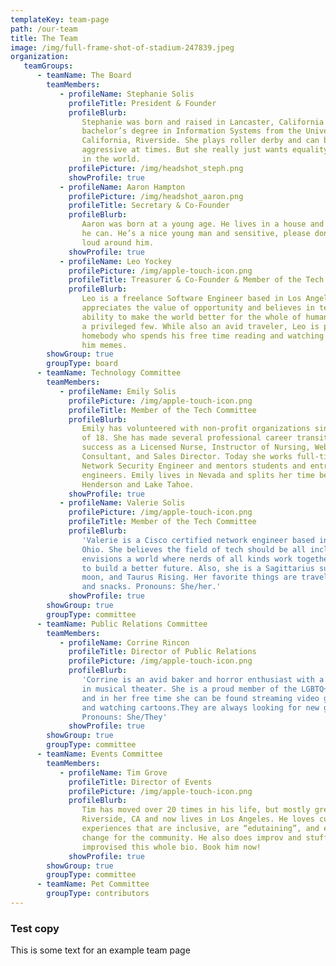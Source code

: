 ```yaml
---
templateKey: team-page
path: /our-team
title: The Team
image: /img/full-frame-shot-of-stadium-247839.jpeg
organization:
   teamGroups:
      - teamName: The Board
        teamMembers:
           - profileName: Stephanie Solis
             profileTitle: President & Founder
             profileBlurb:
                Stephanie was born and raised in Lancaster, California and has a
                bachelor’s degree in Information Systems from the University of
                California, Riverside. She plays roller derby and can be a bit
                aggressive at times. But she really just wants equality and justice
                in the world.
             profilePicture: /img/headshot_steph.png
             showProfile: true
           - profileName: Aaron Hampton
             profilePicture: /img/headshot_aaron.png
             profileTitle: Secretary & Co-Founder
             profileBlurb:
                Aaron was born at a young age. He lives in a house and works when
                he can. He’s a nice young man and sensitive, please don’t be too
                loud around him.
             showProfile: true
           - profileName: Leo Yockey
             profilePicture: /img/apple-touch-icon.png
             profileTitle: Treasurer & Co-Founder & Member of the Tech Committee
             profileBlurb:
                Leo is a freelance Software Engineer based in Los Angeles. He
                appreciates the value of opportunity and believes in technology’s
                ability to make the world better for the whole of humanity, not just
                a privileged few. While also an avid traveler, Leo is primarily a
                homebody who spends his free time reading and watching sports. Send
                him memes.
        showGroup: true
        groupType: board
      - teamName: Technology Committee
        teamMembers:
           - profileName: Emily Solis
             profilePicture: /img/apple-touch-icon.png
             profileTitle: Member of the Tech Committee
             profileBlurb:
                Emily has volunteered with non-profit organizations since the age
                of 18. She has made several professional career transitions, finding
                success as a Licensed Nurse, Instructor of Nursing, Web Technology
                Consultant, and Sales Director. Today she works full-time as a
                Network Security Engineer and mentors students and entry-level
                engineers. Emily lives in Nevada and splits her time between
                Henderson and Lake Tahoe.
             showProfile: true
           - profileName: Valerie Solis
             profilePicture: /img/apple-touch-icon.png
             profileTitle: Member of the Tech Committee
             profileBlurb:
                'Valerie is a Cisco certified network engineer based in Columbus,
                Ohio. She believes the field of tech should be all inclusive and
                envisions a world where nerds of all kinds work together in harmony
                to build a better future. Also, she is a Sagittarius sun, Scorpio
                moon, and Taurus Rising. Her favorite things are traveling, Netflix,
                and snacks. Pronouns: She/her.'
             showProfile: true
        showGroup: true
        groupType: committee
      - teamName: Public Relations Committee
        teamMembers:
           - profileName: Corrine Rincon
             profileTitle: Director of Public Relations
             profilePicture: /img/apple-touch-icon.png
             profileBlurb:
                'Corrine is an avid baker and horror enthusiast with a background
                in musical theater. She is a proud member of the LGBTQ+ community
                and in her free time she can be found streaming video games, singing
                and watching cartoons.They are always looking for new gamer buddies.
                Pronouns: She/They'
             showProfile: true
        showGroup: true
        groupType: committee
      - teamName: Events Committee
        teamMembers:
           - profileName: Tim Grove
             profileTitle: Director of Events
             profilePicture: /img/apple-touch-icon.png
             profileBlurb:
                Tim has moved over 20 times in his life, but mostly grew up in
                Riverside, CA and now lives in Los Angeles. He loves cultivating
                experiences that are inclusive, are “edutaining”, and enact positive
                change for the community. He also does improv and stuff — he even
                improvised this whole bio. Book him now!
             showProfile: true
        showGroup: true
        groupType: committee
      - teamName: Pet Committee
        groupType: contributors
---
```


### Test copy

This is some text for an example team page

